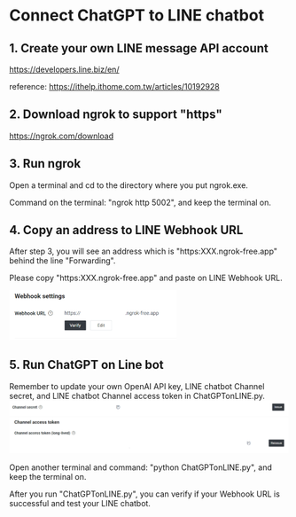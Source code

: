 # Connect ChatGPT to LINE chatbot

## 1. Create your own LINE message API account
https://developers.line.biz/en/

reference: https://ithelp.ithome.com.tw/articles/10192928

## 2. Download ngrok to support "https"
https://ngrok.com/download

## 3. Run ngrok 
Open a terminal and cd to the directory where you put ngrok.exe. 

Command on the terminal: "ngrok http 5002", and keep the terminal on.

## 4. Copy an address to LINE Webhook URL 
After step 3, you will see an address which is "https:XXX.ngrok-free.app" behind the line  "Forwarding".

Please copy "https:XXX.ngrok-free.app" and paste on LINE Webhook URL. 

<img src="https://github.com/Evan102/Natural-Language-Processing-and-Its-Applications/blob/main/Connect%20ChatGPT%20on%20Line/Line%20Developers%20-%20Webhook%20URL.png"  width="60%" height="30%">

## 5. Run ChatGPT on Line bot
Remember to update your own OpenAI API key, LINE chatbot Channel secret, and LINE chatbot Channel access token in ChatGPTonLINE.py.
<img src="https://github.com/Evan102/Natural-Language-Processing-and-Its-Applications/blob/main/Connect%20ChatGPT%20on%20Line/Line%20Developers%20-%20Channel%20secret.png"  width="100%" height="60%">
<img src="https://github.com/Evan102/Natural-Language-Processing-and-Its-Applications/blob/main/Connect%20ChatGPT%20on%20Line/Line%20Developers%20-%20Channel%20access%20token.png"  width="100%" height="60%">

Open another terminal and command: "python ChatGPTonLINE.py", and keep the terminal on.

After you run "ChatGPTonLINE.py", you can verify if your Webhook URL is successful and test your LINE chatbot.

